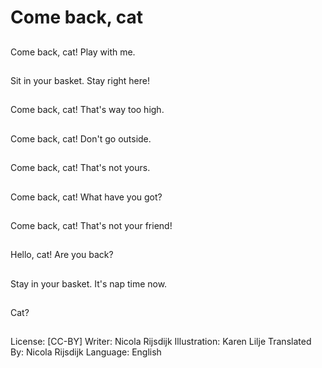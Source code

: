 # Come back, cat

##
Come back, cat! Play with me.

##
Sit in your basket. Stay
right here!

##
Come back, cat! That's way too high.

##
Come back, cat! Don't go outside.

##

##
Come back, cat! That's not yours.

##
Come back, cat! What have you got?

##
Come back, cat! That's not your friend!

##
Hello, cat! Are you back?

##
Stay in your basket. It's nap time now.

##
Cat?

##

##
License: [CC-BY]
Writer: Nicola Rijsdijk
Illustration: Karen Lilje
Translated By: Nicola Rijsdijk
Language: English
